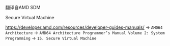 翻译自AMD SDM

Secure Virtual Machine

https://developer.amd.com/resources/developer-guides-manuals/ -> `AMD64 Architecture` -> `AMD64 Architecture Programmer’s Manual Volume 2: System Programming` -> `15. Secure Virtual Machine`




